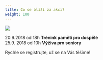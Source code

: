```yaml
---
title: Co se blíží za akci?
weight: 100
---
```

![](/images/uploads/burza_podzim_2018-1-.jpg)

20.9.2018 od 18h **Trénink paměti pro dospělé**\
25.9. 2018 od 10h **Výživa pro seniory**

Rychle se registrujte, už se na Vás těšíme!

